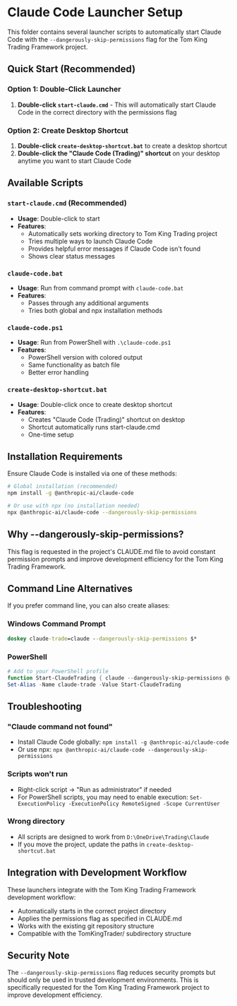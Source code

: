 # Claude Code Launcher Setup

This folder contains several launcher scripts to automatically start Claude Code with the `--dangerously-skip-permissions` flag for the Tom King Trading Framework project.

## Quick Start (Recommended)

### Option 1: Double-Click Launcher
1. **Double-click `start-claude.cmd`** - This will automatically start Claude Code in the correct directory with the permissions flag

### Option 2: Create Desktop Shortcut
1. **Double-click `create-desktop-shortcut.bat`** to create a desktop shortcut
2. **Double-click the "Claude Code (Trading)" shortcut** on your desktop anytime you want to start Claude Code

## Available Scripts

### `start-claude.cmd` (Recommended)
- **Usage**: Double-click to start
- **Features**: 
  - Automatically sets working directory to Tom King Trading project
  - Tries multiple ways to launch Claude Code
  - Provides helpful error messages if Claude Code isn't found
  - Shows clear status messages

### `claude-code.bat` 
- **Usage**: Run from command prompt with `claude-code.bat`
- **Features**: 
  - Passes through any additional arguments
  - Tries both global and npx installation methods

### `claude-code.ps1`
- **Usage**: Run from PowerShell with `.\claude-code.ps1`
- **Features**: 
  - PowerShell version with colored output
  - Same functionality as batch file
  - Better error handling

### `create-desktop-shortcut.bat`
- **Usage**: Double-click once to create desktop shortcut
- **Features**: 
  - Creates "Claude Code (Trading)" shortcut on desktop
  - Shortcut automatically runs start-claude.cmd
  - One-time setup

## Installation Requirements

Ensure Claude Code is installed via one of these methods:

```bash
# Global installation (recommended)
npm install -g @anthropic-ai/claude-code

# Or use with npx (no installation needed)
npx @anthropic-ai/claude-code --dangerously-skip-permissions
```

## Why --dangerously-skip-permissions?

This flag is requested in the project's CLAUDE.md file to avoid constant permission prompts and improve development efficiency for the Tom King Trading Framework.

## Command Line Alternatives

If you prefer command line, you can also create aliases:

### Windows Command Prompt
```cmd
doskey claude-trade=claude --dangerously-skip-permissions $*
```

### PowerShell
```powershell
# Add to your PowerShell profile
function Start-ClaudeTrading { claude --dangerously-skip-permissions @args }
Set-Alias -Name claude-trade -Value Start-ClaudeTrading
```

## Troubleshooting

### "Claude command not found"
- Install Claude Code globally: `npm install -g @anthropic-ai/claude-code`
- Or use npx: `npx @anthropic-ai/claude-code --dangerously-skip-permissions`

### Scripts won't run
- Right-click script → "Run as administrator" if needed
- For PowerShell scripts, you may need to enable execution: `Set-ExecutionPolicy -ExecutionPolicy RemoteSigned -Scope CurrentUser`

### Wrong directory
- All scripts are designed to work from `D:\OneDrive\Trading\Claude`
- If you move the project, update the paths in `create-desktop-shortcut.bat`

## Integration with Development Workflow

These launchers integrate with the Tom King Trading Framework development workflow:
- Automatically starts in the correct project directory
- Applies the permissions flag as specified in CLAUDE.md
- Works with the existing git repository structure
- Compatible with the TomKingTrader/ subdirectory structure

## Security Note

The `--dangerously-skip-permissions` flag reduces security prompts but should only be used in trusted development environments. This is specifically requested for the Tom King Trading Framework project to improve development efficiency.
